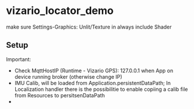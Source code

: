 ﻿# vizario_locator_demo

make sure Settings-Graphics: Unlit/Texture in always include Shader


## Setup

Important:
- Check MqttHostIP (Runtime - Vizario GPS): 127.0.0.1 when App on device running broker (otherwise change IP)
- IMU Calib, will be loaded from Application.persistentDataPath; In Localization handler there is the possibilitie to enable copiing a calib file from Resources to persitsenDataPath
- 

